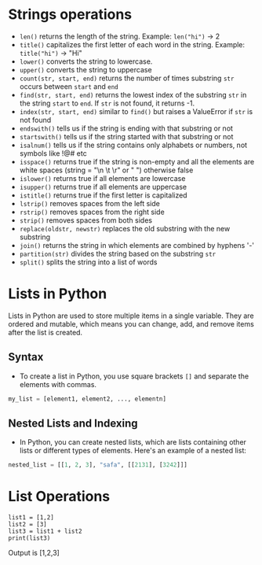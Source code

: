 # Strings operations
- `len()` returns the length of the string. Example: `len("hi")` -> 2
- `title()` capitalizes the first letter of each word in the string. Example: `title("hi")` -> "Hi"
- `lower()` converts the string to lowercase.
- `upper()` converts the string to uppercase
- `count(str, start, end)` returns the number of times substring `str` occurs between `start` and `end`
- `find(str, start, end)` returns the lowest index of the substring `str` in the string `start` to `end`. If `str` is not found, it returns -1.
- `index(str, start, end)` similar to `find()` but raises a ValueError if `str` is not found
- `endswith()` tells us if the string is ending with that substring or not
- `startswith()` tells us if the string started with that substring or not
- `isalnum()` tells us if the string contains only alphabets or numbers, not symbols like !@# etc
- `isspace()` returns true if the string is non-empty and all the elements are white spaces (string = "\n \t \r" or " ") otherwise false
- `islower()` returns true if all elements are lowercase
- `isupper()` returns true if all elements are uppercase
- `istitle()` returns true if the first letter is capitalized
- `lstrip()` removes spaces from the left side
- `rstrip()` removes spaces from the right side
- `strip()` removes spaces from both sides
- `replace(oldstr, newstr)` replaces the old substring with the new substring
- `join()` returns the string in which elements are combined by hyphens '-'
- `partition(str)` divides the string based on the substring `str`
- `split()` splits the string into a list of words

# Lists in Python

Lists in Python are used to store multiple items in a single variable. They are ordered and mutable, which means you can change, add, and remove items after the list is created.

## Syntax

- To create a list in Python, you use square brackets `[]` and separate the elements with commas.
```python
my_list = [element1, element2, ..., elementn]

```
## Nested Lists and Indexing

- In Python, you can create nested lists, which are lists containing other lists or different types of elements. Here's an example of a nested list:
```python
nested_list = [[1, 2, 3], "safa", [[2131], [3242]]]
```
# List Operations
```
list1 = [1,2]
list2 = [3]
list3 = list1 + list2
print(list3)
 ```
Output is [1,2,3]





